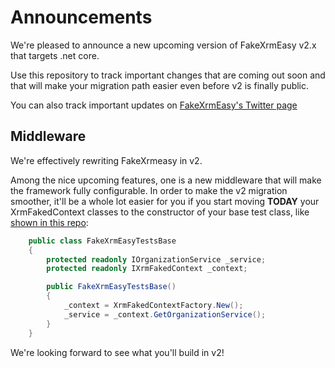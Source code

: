 # Announcements

We're pleased to announce a new upcoming version of FakeXrmEasy v2.x that targets .net core. 

Use this repository to track important changes that are coming out soon and that will make your migration path easier even before v2 is finally public.

You can also track important updates on [FakeXrmEasy's Twitter page](https://twitter.com/FakeXrmEasy)

## Middleware

We're effectively rewriting FakeXrmeasy in v2. 

Among the nice upcoming features, one is a new middleware that will make the framework fully configurable. In order to make the v2 migration smoother, it'll be a whole lot easier for you if you start moving **TODAY** your XrmFakedContext classes to the constructor of your base test class, like [shown in this repo](https://github.com/DynamicsValue/power-platform-dev-saturday/blob/master/test/WebCdsWithFakeXrmEasy.UnitTests/FakeXrmEasyTestsBase.cs):

```csharp
    public class FakeXrmEasyTestsBase
    {
        protected readonly IOrganizationService _service;
        protected readonly IXrmFakedContext _context;

        public FakeXrmEasyTestsBase()
        {
            _context = XrmFakedContextFactory.New();
            _service = _context.GetOrganizationService();
        }
    }
```

We're looking forward to see what you'll build in v2!
